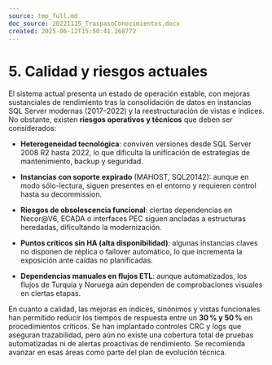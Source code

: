 ```yaml
---
source: tmp_full.md
doc_source: 20221115_TraspasoConocimientos.docx
created: 2025-06-12T15:50:41.268772
---
```

# 5. Calidad y riesgos actuales 

El sistema actual presenta un estado de operación estable, con mejoras
sustanciales de rendimiento tras la consolidación de datos en instancias
SQL Server modernas (2017–2022) y la reestructuración de vistas e
índices. No obstante, existen **riesgos operativos y técnicos** que
deben ser considerados:

- **Heterogeneidad tecnológica**: conviven versiones desde SQL Server
  2008 R2 hasta 2022, lo que dificulta la unificación de estrategias de
  mantenimiento, backup y seguridad.

- **Instancias con soporte expirado** (MAHOST, SQL20142): aunque en modo
  sólo-lectura, siguen presentes en el entorno y requieren control hasta
  su decommission.

- **Riesgos de obsolescencia funcional**: ciertas dependencias en
  Necor@V6, ECADA o interfaces PEC siguen ancladas a estructuras
  heredadas, dificultando la modernización.

- **Puntos críticos sin HA (alta disponibilidad)**: algunas instancias
  claves no disponen de réplica o failover automático, lo que incrementa
  la exposición ante caídas no planificadas.

- **Dependencias manuales en flujos ETL**: aunque automatizados, los
  flujos de Turquía y Noruega aún dependen de comprobaciones visuales en
  ciertas etapas.

En cuanto a calidad, las mejoras en índices, sinónimos y vistas
funcionales han permitido reducir los tiempos de respuesta entre un
**30 % y 50 %** en procedimientos críticos. Se han implantado controles
CRC y logs que aseguran trazabilidad, pero aún no existe una cobertura
total de pruebas automatizadas ni de alertas proactivas de rendimiento.
Se recomienda avanzar en esas áreas como parte del plan de evolución
técnica.


